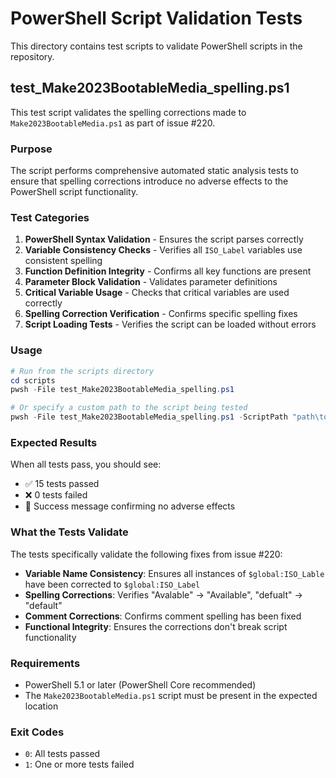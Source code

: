 # PowerShell Script Validation Tests

This directory contains test scripts to validate PowerShell scripts in the repository.

## test_Make2023BootableMedia_spelling.ps1

This test script validates the spelling corrections made to `Make2023BootableMedia.ps1` as part of issue #220.

### Purpose

The script performs comprehensive automated static analysis tests to ensure that spelling corrections introduce no adverse effects to the PowerShell script functionality.

### Test Categories

1. **PowerShell Syntax Validation** - Ensures the script parses correctly
2. **Variable Consistency Checks** - Verifies all `ISO_Label` variables use consistent spelling
3. **Function Definition Integrity** - Confirms all key functions are present
4. **Parameter Block Validation** - Validates parameter definitions
5. **Critical Variable Usage** - Checks that critical variables are used correctly
6. **Spelling Correction Verification** - Confirms specific spelling fixes
7. **Script Loading Tests** - Verifies the script can be loaded without errors

### Usage

```powershell
# Run from the scripts directory
cd scripts
pwsh -File test_Make2023BootableMedia_spelling.ps1

# Or specify a custom path to the script being tested
pwsh -File test_Make2023BootableMedia_spelling.ps1 -ScriptPath "path\to\Make2023BootableMedia.ps1"
```

### Expected Results

When all tests pass, you should see:
- ✅ 15 tests passed
- ❌ 0 tests failed
- 🎉 Success message confirming no adverse effects

### What the Tests Validate

The tests specifically validate the following fixes from issue #220:

- **Variable Name Consistency**: Ensures all instances of `$global:ISO_Lable` have been corrected to `$global:ISO_Label`
- **Spelling Corrections**: Verifies "Avalable" → "Available", "defualt" → "default" 
- **Comment Corrections**: Confirms comment spelling has been fixed
- **Functional Integrity**: Ensures the corrections don't break script functionality

### Requirements

- PowerShell 5.1 or later (PowerShell Core recommended)
- The `Make2023BootableMedia.ps1` script must be present in the expected location

### Exit Codes

- `0`: All tests passed
- `1`: One or more tests failed